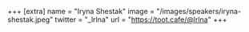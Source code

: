 +++
[extra]
  name = "Iryna Shestak"
  image = "/images/speakers/iryna-shestak.jpeg"
  twitter = "_lrlna"
  url = "https://toot.cafe/@lrlna"
+++
